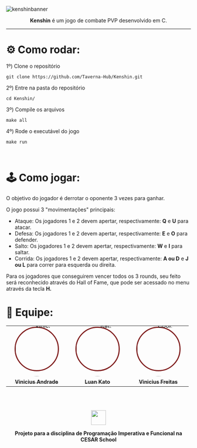![kenshinbanner](https://github.com/Taverna-Hub/Kenshin/assets/142417782/9f5e855f-8895-4e56-983f-8059258a5526)

<p align="center"><b>Kenshin</b> é um jogo de combate PVP desenvolvido em C.</p>


---

# ⚙️ Como rodar:

1º)  Clone o repositório
```
git clone https://github.com/Taverna-Hub/Kenshin.git
```

2º)  Entre na pasta do repositório
```
cd Kenshin/
```

3º)  Compile os arquivos
```
make all
```

4º)  Rode o executável do jogo
```
make run
```

<br>

# 🕹️ Como jogar:
O objetivo do jogador é derrotar o oponente 3 vezes para ganhar.

O jogo possui 3 "movimentações" principais:
- Ataque: Os jogadores 1 e 2 devem apertar, respectivamente: <b>Q</b> e <b>U</b> para atacar.
- Defesa: Os jogadores 1 e 2 devem apertar, respectivamente: <b>E</b> e <b>O</b> para defender.
- Salto: Os jogadores 1 e 2 devem apertar, respectivamente: <b>W</b> e <b>I</b> para saltar.
- Corrida: Os jogadores 1 e 2 devem apertar, respectivamente: <b>A ou D</b> e <b>J ou L</b> para correr para esquerda ou direita.

Para os jogadores que conseguirem vencer todos os 3 rounds, seu feito será reconhecido através do Hall of Fame, que pode ser acessado no menu através da tecla <b>H<b>.

# 👥 Equipe:
<table align="center">
<tr align="center">
   <td align="center" style="word-wrap: break-word; width: 150.0; height: 150.0">
        <a href="https://github.com/viniciusdandrade">
        <div  
          style="border: 3px solid #7f1d1d; border-radius: 50%; width: 115px; height: 115px; display: flex; align-items: center; justify-content: center;">
            <img src="" style="border-radius:50%;align-items:center;justify-content:center;overflow:hidden; width: 150px; " alt="Vinicius"/>
        </div>
            <br />
            <sub style="font-size:14px"><b>Vinicius Andrade</b></sub>
        </a>
    </td>
    <td align="center" style="word-wrap: break-word; width: 150.0; height: 150.0">
        <a href="https://github.com/n3waz">
            <div style="border: 3px solid #7f1d1d; border-radius: 50%; width: 115px; height: 115px; display: flex; align-items: center; justify-content: center;">
              <img src="" style="border-radius:50%;align-items:center;justify-content:center;overflow:hidden; width: 150px; " alt="Kato"/>
            </div>
            <br />
            <sub style="font-size:14px;"><b>Luan Kato</b></sub>
        </a>
    </td>
    <td align="center" style="word-wrap: break-word; width: 150.0; height: 150.0">
        <a href="https://github.com/ViniciusFreitas2801">
        <div  
          style="border: 3px solid #7f1d1d; border-radius: 50%; width: 115px; height: 115px; display: flex; align-items: center; justify-content: center;">
            <img src="" style="border-radius:50%;align-items:center;justify-content:center;overflow:hidden; width: 150px; " alt="Cookie"/>
        </div>
            <br />
            <sub style="font-size:14px"><b>Vinicius Freitas</b></sub>
        </a>
    </td>
</tr>
</table>



<br>
<br>
<p align="center"><img src="https://github.com/Taverna-Hub/ForgeSheets/assets/117609505/9287638f-8716-4e62-9989-a40882fbfed6" width="40px"></p>
<p align="center">Projeto para a disciplina de <strong>Programação Imperativa e Funcional</strong> na <strong>CESAR School‎‎</strong></p>
